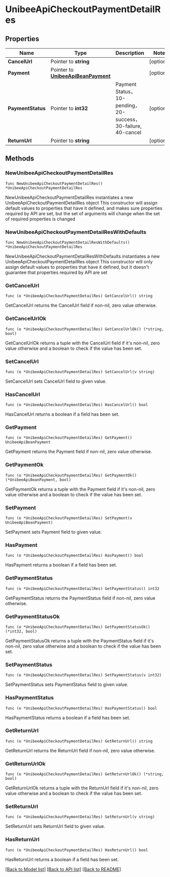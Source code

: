 # UnibeeApiCheckoutPaymentDetailRes

## Properties

Name | Type | Description | Notes
------------ | ------------- | ------------- | -------------
**CancelUrl** | Pointer to **string** |  | [optional] 
**Payment** | Pointer to [**UnibeeApiBeanPayment**](UnibeeApiBeanPayment.md) |  | [optional] 
**PaymentStatus** | Pointer to **int32** | Payment Status，10-pending，20-success，30-failure, 40-cancel | [optional] 
**ReturnUrl** | Pointer to **string** |  | [optional] 

## Methods

### NewUnibeeApiCheckoutPaymentDetailRes

`func NewUnibeeApiCheckoutPaymentDetailRes() *UnibeeApiCheckoutPaymentDetailRes`

NewUnibeeApiCheckoutPaymentDetailRes instantiates a new UnibeeApiCheckoutPaymentDetailRes object
This constructor will assign default values to properties that have it defined,
and makes sure properties required by API are set, but the set of arguments
will change when the set of required properties is changed

### NewUnibeeApiCheckoutPaymentDetailResWithDefaults

`func NewUnibeeApiCheckoutPaymentDetailResWithDefaults() *UnibeeApiCheckoutPaymentDetailRes`

NewUnibeeApiCheckoutPaymentDetailResWithDefaults instantiates a new UnibeeApiCheckoutPaymentDetailRes object
This constructor will only assign default values to properties that have it defined,
but it doesn't guarantee that properties required by API are set

### GetCancelUrl

`func (o *UnibeeApiCheckoutPaymentDetailRes) GetCancelUrl() string`

GetCancelUrl returns the CancelUrl field if non-nil, zero value otherwise.

### GetCancelUrlOk

`func (o *UnibeeApiCheckoutPaymentDetailRes) GetCancelUrlOk() (*string, bool)`

GetCancelUrlOk returns a tuple with the CancelUrl field if it's non-nil, zero value otherwise
and a boolean to check if the value has been set.

### SetCancelUrl

`func (o *UnibeeApiCheckoutPaymentDetailRes) SetCancelUrl(v string)`

SetCancelUrl sets CancelUrl field to given value.

### HasCancelUrl

`func (o *UnibeeApiCheckoutPaymentDetailRes) HasCancelUrl() bool`

HasCancelUrl returns a boolean if a field has been set.

### GetPayment

`func (o *UnibeeApiCheckoutPaymentDetailRes) GetPayment() UnibeeApiBeanPayment`

GetPayment returns the Payment field if non-nil, zero value otherwise.

### GetPaymentOk

`func (o *UnibeeApiCheckoutPaymentDetailRes) GetPaymentOk() (*UnibeeApiBeanPayment, bool)`

GetPaymentOk returns a tuple with the Payment field if it's non-nil, zero value otherwise
and a boolean to check if the value has been set.

### SetPayment

`func (o *UnibeeApiCheckoutPaymentDetailRes) SetPayment(v UnibeeApiBeanPayment)`

SetPayment sets Payment field to given value.

### HasPayment

`func (o *UnibeeApiCheckoutPaymentDetailRes) HasPayment() bool`

HasPayment returns a boolean if a field has been set.

### GetPaymentStatus

`func (o *UnibeeApiCheckoutPaymentDetailRes) GetPaymentStatus() int32`

GetPaymentStatus returns the PaymentStatus field if non-nil, zero value otherwise.

### GetPaymentStatusOk

`func (o *UnibeeApiCheckoutPaymentDetailRes) GetPaymentStatusOk() (*int32, bool)`

GetPaymentStatusOk returns a tuple with the PaymentStatus field if it's non-nil, zero value otherwise
and a boolean to check if the value has been set.

### SetPaymentStatus

`func (o *UnibeeApiCheckoutPaymentDetailRes) SetPaymentStatus(v int32)`

SetPaymentStatus sets PaymentStatus field to given value.

### HasPaymentStatus

`func (o *UnibeeApiCheckoutPaymentDetailRes) HasPaymentStatus() bool`

HasPaymentStatus returns a boolean if a field has been set.

### GetReturnUrl

`func (o *UnibeeApiCheckoutPaymentDetailRes) GetReturnUrl() string`

GetReturnUrl returns the ReturnUrl field if non-nil, zero value otherwise.

### GetReturnUrlOk

`func (o *UnibeeApiCheckoutPaymentDetailRes) GetReturnUrlOk() (*string, bool)`

GetReturnUrlOk returns a tuple with the ReturnUrl field if it's non-nil, zero value otherwise
and a boolean to check if the value has been set.

### SetReturnUrl

`func (o *UnibeeApiCheckoutPaymentDetailRes) SetReturnUrl(v string)`

SetReturnUrl sets ReturnUrl field to given value.

### HasReturnUrl

`func (o *UnibeeApiCheckoutPaymentDetailRes) HasReturnUrl() bool`

HasReturnUrl returns a boolean if a field has been set.


[[Back to Model list]](../README.md#documentation-for-models) [[Back to API list]](../README.md#documentation-for-api-endpoints) [[Back to README]](../README.md)


